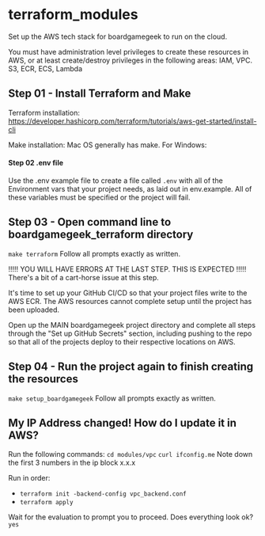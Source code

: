 # terraform_modules
Set up the AWS tech stack for boardgamegeek to run on the cloud.

You must have administration level privileges to create these resources in AWS, or at least create/destroy privileges in the following areas: IAM, VPC. S3, ECR, ECS, Lambda

## Step 01 - Install Terraform and Make

Terraform installation:
https://developer.hashicorp.com/terraform/tutorials/aws-get-started/install-cli

Make installation:
Mac OS generally has make. For Windows:

#### Step 02 .env file

Use the .env example file to create a file called `.env` with all of the Environment vars that your project needs, as laid out in env.example. All of these variables must be specified or the project will fail. 

## Step 03 - Open command line to boardgamegeek_terraform directory

`make terraform`
Follow all prompts exactly as written.

!!!!! YOU WILL HAVE ERRORS AT THE LAST STEP. THIS IS EXPECTED !!!!!
There's a bit of a cart-horse issue at this step.

It's time to set up your GitHub CI/CD so that your project files write to the AWS ECR. The AWS resources cannot complete setup until the project has been uploaded.

Open up the MAIN boardgamegeek project directory and complete all steps through the  "Set up GitHub Secrets" section, including pushing to the repo so that all of the projects deploy to their respective locations on AWS.

## Step 04 - Run the project again to finish creating the resources

`make setup_boardgamegeek`
Follow all prompts exactly as written.

## My IP Address changed! How do I update it in AWS?

Run the following commands:
`cd modules/vpc`
`curl ifconfig.me`
Note down the first 3 numbers in the ip block x.x.x

Run in order:
- `terraform init -backend-config vpc_backend.conf`
- `terraform apply`

Wait for the evaluation to prompt you to proceed. Does everything look ok?
`yes`
